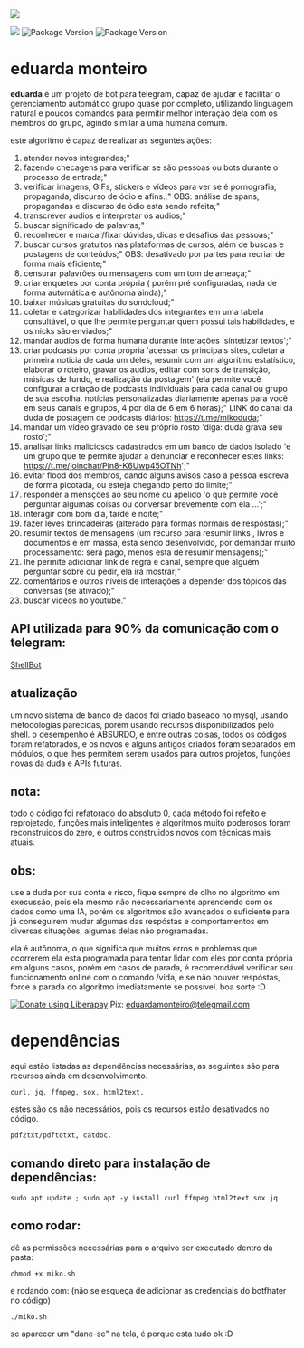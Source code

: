 <img src="https://img.shields.io/liberapay/gives/fabriciocybershell.svg?logo=liberapay">

[<img src="https://img.shields.io/github/languages/code-size/fabriciocaetano/mikosuma">](https://img.shields.io/github/languages/code-size/fabriciocaetano/mikosuma)
![Package Version](https://img.shields.io/badge/version-0.3.2-green.svg?cacheSeconds=2592000) ![Package Version](https://img.shields.io/badge/linguagem-ShellScript-blue.svg?cacheSeconds=2592000)
# eduarda monteiro

**eduarda** é um projeto de bot para telegram, capaz de ajudar e facilitar o gerenciamento automático grupo quase por completo, utilizando linguagem natural e poucos comandos para permitir melhor interação dela com os membros do grupo, agindo similar a uma humana comum. 

este algoritmo é capaz de realizar as seguntes ações:

1. atender novos integrandes;"
2. fazendo checagens para verificar se são pessoas ou bots durante o processo de entrada;"
3. verificar imagens, GIFs, stickers e vídeos para ver se é pornografia, propaganda, discurso de ódio e afins.;"
OBS: análise de spans, propagandas e discurso de ódio esta sendo refeita;"
4. transcrever audios e interpretar os audios;"
5. buscar significado de palavras;"
6. reconhecer e marcar/fixar dúvidas, dicas e desafios das pessoas;"
7. buscar cursos gratuitos nas plataformas de cursos, além de buscas e postagens de conteúdos;"
OBS: desativado por partes para recriar de forma mais eficiente;"
8. censurar palavrões ou mensagens com um tom de ameaça;"
9. criar enquetes por conta própria ( porém pré configuradas, nada de forma automática e autônoma ainda);"
10. baixar músicas gratuitas do sondcloud;"
11. coletar e categorizar habilidades dos integrantes em uma tabela consultável, o que lhe permite perguntar quem possui tais habilidades, e os nicks são enviados;"
12. mandar audios de forma humana durante interações 'sintetizar textos';"
13. criar podcasts por conta própria 'acessar os principais sites, coletar a primeira noticia de cada um deles, resumir com um algoritmo estatístico, elaborar o roteiro, gravar os audios, editar com sons de transição, músicas de fundo, e realização da postagem' (ela permite você configurar a criação de podcasts individuais para cada canal ou grupo de sua escolha. notícias personalizadas diariamente apenas para você em seus canais e grupos, 4 por dia de 6 em 6 horas);"
LINK do canal da duda de postagem de podcasts diários: https://t.me/mikoduda;"
14. mandar um vídeo gravado de seu próprio rosto 'diga: duda grava seu rosto';"
15. analisar links maliciosos cadastrados em um banco de dados isolado 'e um grupo que te permite ajudar a denunciar e reconhecer estes links: https://t.me/joinchat/Pln8-K6Uwp45OTNh';"
16. evitar flood dos membros, dando alguns avisos caso a pessoa escreva de forma picotada, ou esteja chegando perto do limite;"
17. responder a mensções ao seu nome ou apelido 'o que permite você perguntar algumas coisas ou conversar brevemente com ela ...';"
18. interagir com bom dia, tarde e noite;"
19. fazer leves brincadeiras (alterado para formas normais de respóstas);"
20. resumir textos de mensagens (um recurso para resumir links , livros e documentos e em massa, esta sendo desenvolvido, por demandar muito processamento: será pago, menos esta de resumir mensagens);"
21. lhe permite adicionar link de regra e canal, sempre que alguém perguntar sobre ou pedir, ela irá mostrar;"
22. comentários e outros níveis de interações a depender dos tópicos das conversas (se ativado);"
23. buscar vídeos no youtube."

## API utilizada para 90% da comunicação com o telegram:

[ShellBot](https://github.com/shellscriptx/ShellBot)

## atualização
um novo sistema de banco de dados foi criado baseado no mysql, usando metodologias parecidas, porém usando recursos disponibilizados pelo shell.
o desempenho é ABSURDO, e entre outras coisas, todos os códigos foram refatorados, e os novos e alguns antigos criados foram separados em módulos, o que lhes permitem serem usados para outros projetos, funções novas da duda e APIs futuras.

## nota:
todo o código foi refatorado do absoluto 0, cada método foi refeito e reprojetado, funções mais inteligentes e algoritmos muito poderosos foram reconstruidos do zero, e outros construidos novos com técnicas mais atuais.

## obs:
use a duda por sua conta e rísco, fique sempre de olho no algoritmo em execussão, pois ela mesmo não necessariamente aprendendo com os dados como uma IA, porém os algoritmos são avançados o suficiente para já conseguirem mudar algumas das respóstas e comportamentos em diversas situações, algumas delas não programadas.

ela é autônoma, o que significa que muitos erros e problemas que ocorrerem ela esta programada para tentar lidar com eles por conta própria em alguns casos, porém em casos de parada, é recomendável verificar seu funcionamento online com o comando /vida, e se não houver respóstas, force a parada do algoritmo imediatamente se possível. boa sorte :D

<a href="https://liberapay.com/fabriciocybershell/donate"><img alt="Donate using Liberapay" src="https://liberapay.com/assets/widgets/donate.svg"></a> Pix: eduardamonteiro@telegmail.com

# dependências

 aqui estão listadas as dependências necessárias, as seguintes são para recursos ainda em desenvolvimento.

```
curl, jq, ffmpeg, sox, html2text.
```

estes são os não necessários, pois os recursos estão desativados no código.
```
pdf2txt/pdftotxt, catdoc.

```

## comando direto para instalação de dependências:
```
sudo apt update ; sudo apt -y install curl ffmpeg html2text sox jq
```

## como rodar:
dê as permissões necessárias para o arquivo ser executado dentro da pasta:
```
chmod +x miko.sh
```
e rodando com: (não se esqueça de adicionar as credenciais do botfhater no código)
```
./miko.sh
```
se aparecer um "dane-se" na tela, é porque esta tudo ok :D
